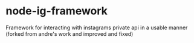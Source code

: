 # node-ig-framework
Framework for interacting with instagrams private api in a usable manner (forked from andre's work and improved and fixed)
